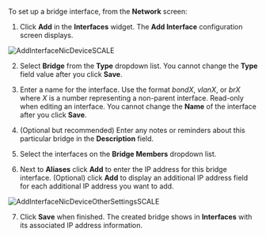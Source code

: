 &NewLine;

To set up a bridge interface, from the **Network** screen:

1. Click **Add** in the **Interfaces** widget.
The **Add Interface** configuration screen displays.

![AddInterfaceNicDeviceSCALE](/images/SCALE/Network/AddInterfaceNicDeviceSCALE.png "Add Bridge Interface")

2. Select **Bridge** from the **Type** dropdown list.
You cannot change the **Type** field value after you click **Save**.

3. Enter a name for the interface.
Use the format *bondX*, *vlanX*, or *brX* where *X* is a number representing a non-parent interface.
Read-only when editing an interface.
You cannot change the **Name** of the interface after you click **Save**.

4. (Optional but recommended) Enter any notes or reminders about this particular bridge in the **Description** field.

5. Select the interfaces on the **Bridge Members** dropdown list.

6. Next to **Aliases** click **Add** to enter the IP address for this bridge interface.
(Optional) click **Add** to display an additional IP address field for each additional IP address you want to add.

![AddInterfaceNicDeviceOtherSettingsSCALE](/images/SCALE/Network/AddInterfaceNicDeviceOtherSettingsSCALE.png "Add IP and Subnet Mask")

7. Click **Save** when finished.
The created bridge shows in **Interfaces** with its associated IP address information.
